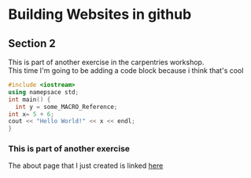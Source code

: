 # Building Websites in github

## Section 2
This is part of another exercise in the carpentries workshop.\
This time I'm going to be adding a code block because i think that's cool

```cpp
#include <iostream>
using namepsace std;
int main() {
  int y = some_MACRO_Reference;
int x= 5 + 6;
cout << "Hello World!" << x << endl;
}
```

### This is part of another exercise
The about page that I just created is linked [here](https://lawtlee.github.io/github-sites-test/about.html)

